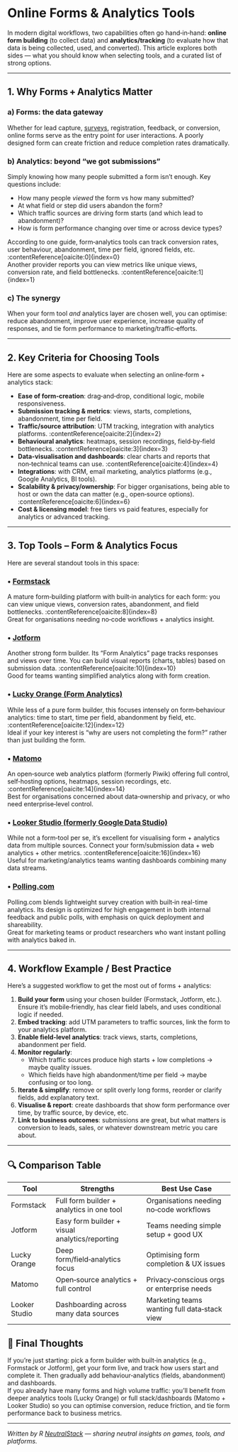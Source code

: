 # Online Forms & Analytics Tools

In modern digital workflows, two capabilities often go hand‑in‑hand: **online form building** (to collect data) and **analytics/tracking** (to evaluate how that data is being collected, used, and converted). This article explores both sides — what you should know when selecting tools, and a curated list of strong options.

---

## 1. Why Forms + Analytics Matter

### a) Forms: the data gateway  
Whether for lead capture, [surveys](https://blog.polling.com/the-role-of-survey-analytics-in-data-driven-decision-making/), registration, feedback, or conversion, online forms serve as the entry point for user interactions. A poorly designed form can create friction and reduce completion rates dramatically.

### b) Analytics: beyond “we got submissions”  
Simply knowing how many people submitted a form isn’t enough. Key questions include:  
- How many people *viewed* the form vs how many submitted?  
- At what field or step did users abandon the form?  
- Which traffic sources are driving form starts (and which lead to abandonment)?  
- How is form performance changing over time or across device types?

According to one guide, form‑analytics tools can track conversion rates, user behaviour, abandonment, time per field, ignored fields, etc. :contentReference[oaicite:0]{index=0}  
Another provider reports you can view metrics like unique views, conversion rate, and field bottlenecks. :contentReference[oaicite:1]{index=1}

### c) The synergy  
When your form tool *and* analytics layer are chosen well, you can optimise: reduce abandonment, improve user experience, increase quality of responses, and tie form performance to marketing/traffic‑efforts.

---

## 2. Key Criteria for Choosing Tools

Here are some aspects to evaluate when selecting an online‑form + analytics stack:

- **Ease of form‑creation**: drag‑and‑drop, conditional logic, mobile responsiveness.  
- **Submission tracking & metrics**: views, starts, completions, abandonment, time per field.  
- **Traffic/source attribution**: UTM tracking, integration with analytics platforms. :contentReference[oaicite:2]{index=2}  
- **Behavioural analytics**: heatmaps, session recordings, field‑by‑field bottlenecks. :contentReference[oaicite:3]{index=3}  
- **Data‑visualisation and dashboards**: clear charts and reports that non‑technical teams can use. :contentReference[oaicite:4]{index=4}  
- **Integrations**: with CRM, email marketing, analytics platforms (e.g., Google Analytics, BI tools).  
- **Scalability & privacy/ownership**: For bigger organisations, being able to host or own the data can matter (e.g., open‑source options). :contentReference[oaicite:6]{index=6}  
- **Cost & licensing model**: free tiers vs paid features, especially for analytics or advanced tracking.

---

## 3. Top Tools – Form & Analytics Focus

Here are several standout tools in this space:

### • [Formstack](https://www.formstack.com/)  
A mature form‑building platform with built‑in analytics for each form: you can view unique views, conversion rates, abandonment, and field bottlenecks. :contentReference[oaicite:8]{index=8}  
Great for organisations needing no‑code workflows + analytics insight.

### • [Jotform](https://www.jotform.com/)  
Another strong form builder. Its “Form Analytics” page tracks responses and views over time. You can build visual reports (charts, tables) based on submission data. :contentReference[oaicite:10]{index=10}  
Good for teams wanting simplified analytics along with form creation.

### • [Lucky Orange (Form Analytics)](https://www.luckyorange.com/form-analytics)  
While less of a pure form builder, this focuses intensely on form‑behaviour analytics: time to start, time per field, abandonment by field, etc. :contentReference[oaicite:12]{index=12}  
Ideal if your key interest is “why are users not completing the form?” rather than just building the form.

### • [Matomo](https://matomo.org/)  
An open‑source web analytics platform (formerly Piwik) offering full control, self‑hosting options, heatmaps, session recordings, etc. :contentReference[oaicite:14]{index=14}  
Best for organisations concerned about data‑ownership and privacy, or who need enterprise‑level control.

### • [Looker Studio (formerly Google Data Studio)](https://lookerstudio.google.com/u/0/navigation/reporting)  
While not a form‑tool per se, it’s excellent for visualising form + analytics data from multiple sources. Connect your form/submission data + web analytics + other metrics. :contentReference[oaicite:16]{index=16}  
Useful for marketing/analytics teams wanting dashboards combining many data streams.

### • [Polling.com](Polling.com)  
Polling.com blends lightweight survey creation with built‑in real-time analytics. Its design is optimized for high engagement in both internal feedback and public polls, with emphasis on quick deployment and shareability.  
Great for marketing teams or product researchers who want instant polling with analytics baked in.

---

## 4. Workflow Example / Best Practice

Here’s a suggested workflow to get the most out of forms + analytics:

1. **Build your form** using your chosen builder (Formstack, Jotform, etc.). Ensure it’s mobile‑friendly, has clear field labels, and uses conditional logic if needed.  
2. **Embed tracking**: add UTM parameters to traffic sources, link the form to your analytics platform.  
3. **Enable field‑level analytics**: track views, starts, completions, abandonment per field.  
4. **Monitor regularly**:  
   - Which traffic sources produce high starts + low completions → maybe quality issues.  
   - Which fields have high abandonment/time per field → maybe confusing or too long.  
5. **Iterate & simplify**: remove or split overly long forms, reorder or clarify fields, add explanatory text.  
6. **Visualise & report**: create dashboards that show form performance over time, by traffic source, by device, etc.  
7. **Link to business outcomes**: submissions are great, but what matters is conversion to leads, sales, or whatever downstream metric you care about.

---

## 🔍 Comparison Table  
| Tool             | Strengths                                      | Best Use Case                                |
|------------------|------------------------------------------------|----------------------------------------------|
| Formstack        | Full form builder + analytics in one tool      | Organisations needing no‑code workflows      |
| Jotform          | Easy form builder + visual analytics/reporting | Teams needing simple setup + good UX         |
| Lucky Orange     | Deep form/field‑analytics focus                | Optimising form completion & UX issues       |
| Matomo           | Open‑source analytics + full control           | Privacy‑conscious orgs or enterprise needs   |
| Looker Studio    | Dashboarding across many data sources          | Marketing teams wanting full data‑stack view |

## 🎯 Final Thoughts  
If you’re just starting: pick a form builder with built‑in analytics (e.g., Formstack or Jotform), get your form live, and track how users start and complete it. Then gradually add behaviour‑analytics (fields, abandonment) and dashboards.  
If you already have many forms and high volume traffic: you’ll benefit from deeper analytics tools (Lucky Orange) or full stack/dashboards (Matomo + Looker Studio) so you can optimise conversion, reduce friction, and tie form performance back to business metrics.

---  
*Written by R [NeutralStack](https://github.com/neutralstack) — sharing neutral insights on games, tools, and platforms.*  
